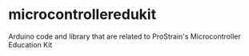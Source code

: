 # microcontrolleredukit
Arduino code and library that are related to ProStrain's Microcontroller Education Kit
